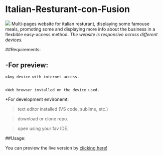 # Italian-Resturant-con-Fusion 
![](img/logo.png)
Multi-pages website for italian resturant, displaying some famouse meals, promoting some and displaying more info about the business in a flexbible easy-access method.
*The website is responsive across different devices.*



##Requirements: 


   -For preview:
   ---


    >Any device with internet access.


    >Web browser installed on the device used.


*For development environemt:


>text editor installed (VS code, sublime, etc.)


>download or clone repo.


>open using your fav IDE.


##Usage:


You can preview the live version by [clicking here!](https://reverent-varahamihira-2dc065.netlify.com)
